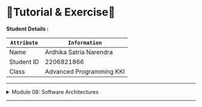 # 📝Tutorial & Exercise📝

**Student Details :**

|  `Attribute`  | `Information`              |
|---------------|----------------------------|
| Name          | Ardhika Satria Narendra    |
| Student ID    | 2206821866                 |
| Class         | Advanced Programming KKI   |

---
<details>
<summary>Module 08: Software Architectures</summary>

## Questions and Answers

### -> Reflection 

#### a. How many data your publlsher program will send to the message broker in one run?
The publisher program will send five events to the message broker in one run, as indicated by five separate calls to publish_event with different user data in the code snippet provided.

#### The url of: “amqp://guest:guest@localhost:5672” is the same as in the subscriber program, what does it mean?
This URL is used for both the publisher and subscriber to connect to the same RabbitMQ server running on the local machine. It ensures that both the publisher and subscriber are interacting with the same message queue, allowing the subscriber to receive and process messages sent by the publisher.

</details>

---
